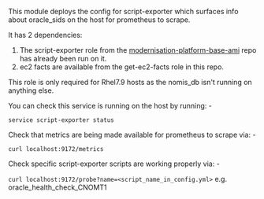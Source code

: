 This module deploys the config for script-exporter which surfaces info about oracle_sids on the host for prometheus to scrape.

It has 2 dependencies:

1. The script-exporter role from the [modernisation-platform-base-ami](https://github.com/ministryofjustice/modernisation-platform-ami-builds/tree/main/ansible/roles/script-exporter) repo has already been run on it.
2. ec2 facts are available from the get-ec2-facts role in this repo.

This role is only required for Rhel7.9 hosts as the nomis_db isn't running on anything else.

You can check this service is running on the host by running: - 

`service script-exporter status`

Check that metrics are being made available for prometheus to scrape via: -

`curl localhost:9172/metrics`

Check specific script-exporter scripts are working properly via: -

`curl localhost:9172/probe?name=<script_name_in_config.yml>` e.g. oracle_health_check_CNOMT1
